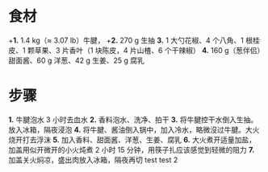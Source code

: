 # 食材
+**1.** 1.4 kg（≈ 3.07 lb）牛腱，
+**2.** 270 g 生抽
**3.** 1 大勺花椒、4 个八角、1 根桂皮、1 颗草果、3 片香叶（1 块陈皮，4 片山楂、6 个干辣椒）
**4.** 160 g（葱伴侣）甜面酱、60 g 洋葱、42 g 生姜、25 g 腐乳

# 步骤
**1.** 牛腱泡水 3 小时去血水
**2.** 香料泡水、洗净、拍干
**3.** 将牛腱控干水倒入生抽。放入冰箱，隔夜浸泡
**4.** 将牛腱、酱油倒入锅中，加入冷水，略微沒过牛腱。大火烧开打去浮沫
**5.** 加入香料、甜面酱、洋葱、生姜、腐乳
**6.** 大火煮开适量加盐，加盖用似开微开的小火炖煮 2 小时 15 分钟，用筷子扎应该感觉到轻微的阻力
**7.** 加盖关火焖凉，盛出肉放入冰箱，隔夜再切
test 
test 2
